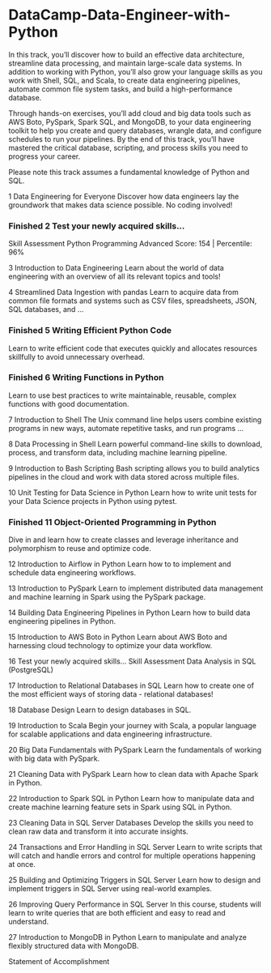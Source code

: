 # DataCamp-Data-Engineer-with-Python


In this track, you’ll discover how to build an effective data architecture, streamline data processing, and maintain large-scale data systems. In addition to working with Python, you’ll also grow your language skills as you work with Shell, SQL, and Scala, to create data engineering pipelines, automate common file system tasks, and build a high-performance database.


Through hands-on exercises, you’ll add cloud and big data tools such as AWS Boto, PySpark, Spark SQL, and MongoDB, to your data engineering toolkit to help you create and query databases, wrangle data, and configure schedules to run your pipelines. By the end of this track, you’ll have mastered the critical database, scripting, and process skills you need to progress your career.


Please note this track assumes a fundamental knowledge of Python and SQL.





1 Data Engineering for Everyone
Discover how data engineers lay the groundwork that makes data science possible. No coding involved!



### Finished 2 Test your newly acquired skills...
Skill Assessment
Python Programming
Advanced Score: 154  |  Percentile: 96%



3 Introduction to Data Engineering
Learn about the world of data engineering with an overview of all its relevant topics and tools!



4 Streamlined Data Ingestion with pandas
Learn to acquire data from common file formats and systems such as CSV files, spreadsheets, JSON, SQL databases, and ...



### Finished 5 Writing Efficient Python Code
Learn to write efficient code that executes quickly and allocates resources skillfully to avoid unnecessary overhead.



### Finished 6 Writing Functions in Python
Learn to use best practices to write maintainable, reusable, complex functions with good documentation.



7 Introduction to Shell
The Unix command line helps users combine existing programs in new ways, automate repetitive tasks, and run programs ...



8 Data Processing in Shell
Learn powerful command-line skills to download, process, and transform data, including machine learning pipeline.



9 Introduction to Bash Scripting
Bash scripting allows you to build analytics pipelines in the cloud and work with data stored across multiple files.



10 Unit Testing for Data Science in Python
Learn how to write unit tests for your Data Science projects in Python using pytest.



### Finished 11 Object-Oriented Programming in Python
Dive in and learn how to create classes and leverage inheritance and polymorphism to reuse and optimize code.



12 Introduction to Airflow in Python
Learn how to to implement and schedule data engineering workflows.



13 Introduction to PySpark
Learn to implement distributed data management and machine learning in Spark using the PySpark package.



14 Building Data Engineering Pipelines in Python
Learn how to build data engineering pipelines in Python.



15 Introduction to AWS Boto in Python
Learn about AWS Boto and harnessing cloud technology to optimize your data workflow.



16 Test your newly acquired skills...
Skill Assessment
Data Analysis in SQL (PostgreSQL)



17 Introduction to Relational Databases in SQL
Learn how to create one of the most efficient ways of storing data - relational databases!



18 Database Design
Learn to design databases in SQL.



19 Introduction to Scala
Begin your journey with Scala, a popular language for scalable applications and data engineering infrastructure.



20 Big Data Fundamentals with PySpark
Learn the fundamentals of working with big data with PySpark.



21 Cleaning Data with PySpark
Learn how to clean data with Apache Spark in Python.



22 Introduction to Spark SQL in Python
Learn how to manipulate data and create machine learning feature sets in Spark using SQL in Python.



23 Cleaning Data in SQL Server Databases
Develop the skills you need to clean raw data and transform it into accurate insights.



24 Transactions and Error Handling in SQL Server
Learn to write scripts that will catch and handle errors and control for multiple operations happening at once.



25 Building and Optimizing Triggers in SQL Server
Learn how to design and implement triggers in SQL Server using real-world examples.



26 Improving Query Performance in SQL Server
In this course, students will learn to write queries that are both efficient and easy to read and understand.



27 Introduction to MongoDB in Python
Learn to manipulate and analyze flexibly structured data with MongoDB.



Statement of Accomplishment
